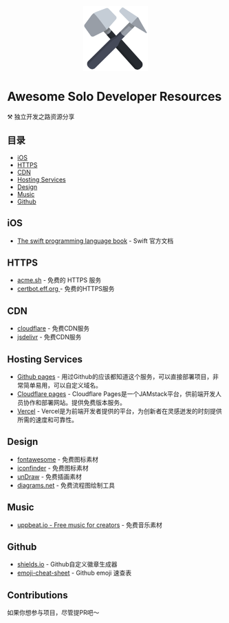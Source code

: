 <div align="center">
  <img src="./hammer.png" width="150px">
</div>

# Awesome Solo Developer Resources
⚒️ 独立开发之路资源分享

## 目录
- [iOS](#iOS)
- [HTTPS](#HTTPS)
- [CDN](#CDN)
- [Hosting Services](#HostingServices)
- [Design](#Design)
- [Music](#Music)
- [Github](#Github)

## iOS
- [The swift programming language book](https://docs.swift.org/swift-book/) - Swift 官方文档

## HTTPS
- [acme.sh](https://github.com/acmesh-official/acme.sh) - 免费的 HTTPS 服务
- [certbot.eff.org ](https://certbot.eff.org/) - 免费的HTTPS服务

## CDN
- [cloudflare](https://www.cloudflare.com/zh-cn/cdn/) - 免费CDN服务
- [jsdelivr](https://www.jsdelivr.com/) - 免费CDN服务

## Hosting Services
- [Github pages](https://pages.github.com/) - 用过Github的应该都知道这个服务，可以直接部署项目，非常简单易用，可以自定义域名。
- [Cloudflare pages](https://pages.cloudflare.com/) - Cloudflare Pages是一个JAMstack平台，供前端开发人员协作和部署网站。提供免费版本服务。
- [Vercel](https://vercel.com/) - Vercel是为前端开发者提供的平台，为创新者在灵感迸发的时刻提供所需的速度和可靠性。

## Design
- [fontawesome](https://fontawesome.com/) - 免费图标素材
- [iconfinder](https://www.iconfinder.com/) - 免费图标素材
- [unDraw](https://undraw.co/illustrations) - 免费插画素材
- [diagrams.net](https://app.diagrams.net/) - 免费流程图绘制工具

## Music
- [uppbeat.io - Free music for creators](https://uppbeat.io/) - 免费音乐素材

## Github
- [shields.io](https://shields.io/) - Github自定义徽章生成器
- [emoji-cheat-sheet](https://github.com/ikatyang/emoji-cheat-sheet#table-of-contents) - Github emoji 速查表

## Contributions
如果你想参与项目，尽管提PR吧～
